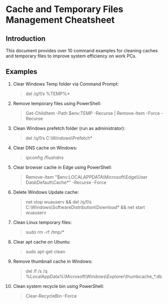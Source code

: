 # Cache and Temporary Files Management Cheatsheet

## Introduction
This document provides over 10 command examples for cleaning caches and temporary files to improve system efficiency on work PCs.

## Examples

1. Clear Windows Temp folder via Command Prompt:
   > del /q/f/s %TEMP%\*

2. Remove temporary files using PowerShell:
   > Get-ChildItem -Path $env:TEMP -Recurse | Remove-Item -Force -Recurse

3. Clean Windows prefetch folder (run as administrator):
   > del /q/f/s C:\Windows\Prefetch\*

4. Clear DNS cache on Windows:
   > ipconfig /flushdns

5. Clear browser cache in Edge using PowerShell:
   > Remove-Item "$env:LOCALAPPDATA\Microsoft\Edge\User Data\Default\Cache\*" -Recurse -Force

6. Delete Windows Update cache:
   > net stop wuauserv && del /q/f/s C:\Windows\SoftwareDistribution\Download\* && net start wuauserv

7. Clean Linux temporary files:
   > sudo rm -rf /tmp/*

8. Clear apt cache on Ubuntu:
   > sudo apt-get clean

9. Remove thumbnail cache in Windows:
   > del /f /s /q %LocalAppData%\Microsoft\Windows\Explorer\thumbcache_*.db

10. Clean system recycle bin using PowerShell:
    > Clear-RecycleBin -Force
